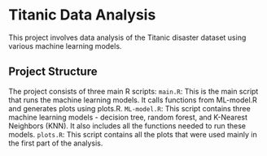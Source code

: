 # Titanic Data Analysis
This project involves data analysis of the Titanic disaster dataset using various machine learning models.
## Project Structure
The project consists of three main R scripts:
`main.R`: This is the main script that runs the machine learning models. It calls functions from ML-model.R and generates plots using plots.R.
`ML-model.R`: This script contains three machine learning models - decision tree, random forest, and K-Nearest Neighbors (KNN). It also includes all the functions needed to run these models.
`plots.R`: This script contains all the plots that were used mainly in the first part of the analysis.  